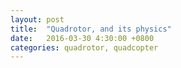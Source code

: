 ```yaml
---
layout: post
title:  "Quadrotor, and its physics"
date:   2016-03-30 4:30:00 +0800
categories: quadrotor, quadcopter
---
```

